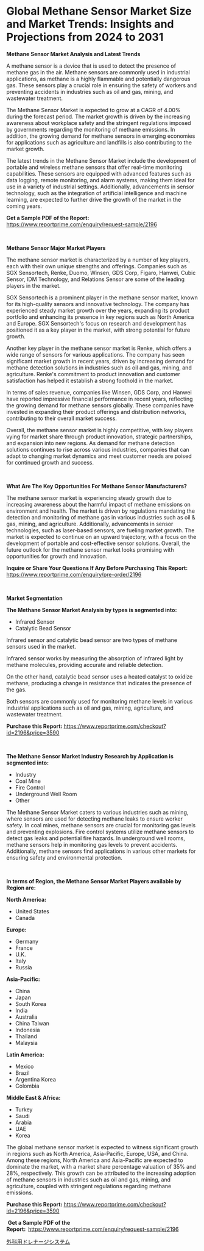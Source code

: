 <p><h1>Global Methane Sensor Market Size and Market Trends: Insights and Projections from 2024 to 2031</h1></p><p><strong>Methane Sensor Market Analysis and Latest Trends</strong></p>
<p><p>A methane sensor is a device that is used to detect the presence of methane gas in the air. Methane sensors are commonly used in industrial applications, as methane is a highly flammable and potentially dangerous gas. These sensors play a crucial role in ensuring the safety of workers and preventing accidents in industries such as oil and gas, mining, and wastewater treatment.</p><p>The Methane Sensor Market is expected to grow at a CAGR of 4.00% during the forecast period. The market growth is driven by the increasing awareness about workplace safety and the stringent regulations imposed by governments regarding the monitoring of methane emissions. In addition, the growing demand for methane sensors in emerging economies for applications such as agriculture and landfills is also contributing to the market growth.</p><p>The latest trends in the Methane Sensor Market include the development of portable and wireless methane sensors that offer real-time monitoring capabilities. These sensors are equipped with advanced features such as data logging, remote monitoring, and alarm systems, making them ideal for use in a variety of industrial settings. Additionally, advancements in sensor technology, such as the integration of artificial intelligence and machine learning, are expected to further drive the growth of the market in the coming years.</p></p>
<p><strong>Get a Sample PDF of the Report:&nbsp;</strong> <a href="https://www.reportprime.com/enquiry/request-sample/2196">https://www.reportprime.com/enquiry/request-sample/2196</a></p>
<p>&nbsp;</p>
<p><strong>Methane Sensor Major Market Players</strong></p>
<p><p>The methane sensor market is characterized by a number of key players, each with their own unique strengths and offerings. Companies such as SGX Sensortech, Renke, Duomo, Winsen, GDS Corp, Figaro, Hanwei, Cubic Sensor, IDM Technology, and Relations Sensor are some of the leading players in the market.</p><p>SGX Sensortech is a prominent player in the methane sensor market, known for its high-quality sensors and innovative technology. The company has experienced steady market growth over the years, expanding its product portfolio and enhancing its presence in key regions such as North America and Europe. SGX Sensortech's focus on research and development has positioned it as a key player in the market, with strong potential for future growth.</p><p>Another key player in the methane sensor market is Renke, which offers a wide range of sensors for various applications. The company has seen significant market growth in recent years, driven by increasing demand for methane detection solutions in industries such as oil and gas, mining, and agriculture. Renke's commitment to product innovation and customer satisfaction has helped it establish a strong foothold in the market.</p><p>In terms of sales revenue, companies like Winsen, GDS Corp, and Hanwei have reported impressive financial performance in recent years, reflecting the growing demand for methane sensors globally. These companies have invested in expanding their product offerings and distribution networks, contributing to their overall market success.</p><p>Overall, the methane sensor market is highly competitive, with key players vying for market share through product innovation, strategic partnerships, and expansion into new regions. As demand for methane detection solutions continues to rise across various industries, companies that can adapt to changing market dynamics and meet customer needs are poised for continued growth and success.</p></p>
<p>&nbsp;</p>
<p><strong>What Are The Key Opportunities For Methane Sensor Manufacturers?</strong></p>
<p><p>The methane sensor market is experiencing steady growth due to increasing awareness about the harmful impact of methane emissions on environment and health. The market is driven by regulations mandating the detection and monitoring of methane gas in various industries such as oil & gas, mining, and agriculture. Additionally, advancements in sensor technologies, such as laser-based sensors, are fueling market growth. The market is expected to continue on an upward trajectory, with a focus on the development of portable and cost-effective sensor solutions. Overall, the future outlook for the methane sensor market looks promising with opportunities for growth and innovation.</p></p>
<p><strong>Inquire or Share Your Questions If Any Before Purchasing This Report:</strong> <a href="https://www.reportprime.com/enquiry/pre-order/2196">https://www.reportprime.com/enquiry/pre-order/2196</a></p>
<p>&nbsp;</p>
<p><strong>Market Segmentation</strong></p>
<p><strong>The Methane Sensor Market Analysis by types is segmented into:</strong></p>
<p><ul><li>Infrared Sensor</li><li>Catalytic Bead Sensor</li></ul></p>
<p><p>Infrared sensor and catalytic bead sensor are two types of methane sensors used in the market. </p><p>Infrared sensor works by measuring the absorption of infrared light by methane molecules, providing accurate and reliable detection. </p><p>On the other hand, catalytic bead sensor uses a heated catalyst to oxidize methane, producing a change in resistance that indicates the presence of the gas. </p><p>Both sensors are commonly used for monitoring methane levels in various industrial applications such as oil and gas, mining, agriculture, and wastewater treatment.</p></p>
<p><strong>Purchase this Report:&nbsp;</strong><a href="https://www.reportprime.com/checkout?id=2196&price=3590">https://www.reportprime.com/checkout?id=2196&price=3590</a></p>
<p>&nbsp;</p>
<p><strong>The Methane Sensor Market Industry Research by Application is segmented into:</strong></p>
<p><ul><li>Industry</li><li>Coal Mine</li><li>Fire Control</li><li>Underground Well Room</li><li>Other</li></ul></p>
<p><p>The Methane Sensor Market caters to various industries such as mining, where sensors are used for detecting methane leaks to ensure worker safety. In coal mines, methane sensors are crucial for monitoring gas levels and preventing explosions. Fire control systems utilize methane sensors to detect gas leaks and potential fire hazards. In underground well rooms, methane sensors help in monitoring gas levels to prevent accidents. Additionally, methane sensors find applications in various other markets for ensuring safety and environmental protection.</p></p>
<p>&nbsp;</p>
<p><strong>In terms of Region, the Methane Sensor Market Players available by Region are:</strong></p>
<p>
    <p> <strong> North America: </strong>
        <ul>
            <li>United States</li>
            <li>Canada</li>
        </ul>
        </p> 
    <p> <strong> Europe: </strong>
        <ul>
            <li>Germany</li>
            <li>France</li>
            <li>U.K.</li>
            <li>Italy</li>
            <li>Russia</li>
        </ul>
        </p> 
    <p> <strong> Asia-Pacific: </strong>
        <ul>
            <li>China</li>
            <li>Japan</li>
            <li>South Korea</li>
            <li>India</li>
            <li>Australia</li>
            <li>China Taiwan</li>
            <li>Indonesia</li>
            <li>Thailand</li>
            <li>Malaysia</li>
        </ul>
        </p> 
    <p> <strong> Latin America: </strong>
        <ul>
            <li>Mexico</li>
            <li>Brazil</li>
            <li>Argentina Korea</li>
            <li>Colombia</li>
        </ul>
        </p> 
    <p> <strong> Middle East & Africa: </strong>
        <ul>
            <li>Turkey</li>
            <li>Saudi</li>
            <li>Arabia</li>
            <li>UAE</li>
            <li>Korea</li>
        </ul>
    </p>
    </p>
<p><p>The global methane sensor market is expected to witness significant growth in regions such as North America, Asia-Pacific, Europe, USA, and China. Among these regions, North America and Asia-Pacific are expected to dominate the market, with a market share percentage valuation of 35% and 28%, respectively. This growth can be attributed to the increasing adoption of methane sensors in industries such as oil and gas, mining, and agriculture, coupled with stringent regulations regarding methane emissions.</p></p>
<p><strong>Purchase this Report: </strong><a href="https://www.reportprime.com/checkout?id=2196&price=3590">https://www.reportprime.com/checkout?id=2196&price=3590</a></p>
<p>&nbsp;<strong>Get a Sample PDF of the Report:&nbsp;&nbsp;</strong><a href="https://www.reportprime.com/enquiry/request-sample/2196">https://www.reportprime.com/enquiry/request-sample/2196</a></p>
<p><strong></strong></p>
<p><p><a href="https://github.com/oqoeusbvpadwjs08/Market-Research-Report-List-1/blob/main/653271411279.md">外科用ドレナージシステム</a></p></p>